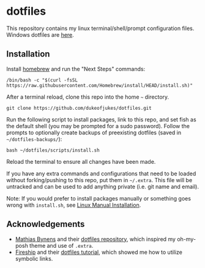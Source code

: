 # dotfiles

This repository contains my linux terminal/shell/prompt configuration files. Windows dotfiles are [here](https://github.com/dukeofjukes/dotfiles-windows).

## Installation

Install [homebrew](https://brew.sh) and run the "Next Steps" commands:

```
/bin/bash -c "$(curl -fsSL https://raw.githubusercontent.com/Homebrew/install/HEAD/install.sh)"
```

After a terminal reload, clone this repo into the home `~` directory.

```
git clone https://github.com/dukeofjukes/dotfiles.git
```

Run the following script to install packages, link to this repo, and set fish as the default shell (you may be prompted for a sudo password). Follow the prompts to optionally create backups of preexisting dotfiles (saved in `~/dotfiles-backups/`):

```
bash ~/dotfiles/scripts/install.sh
```

Reload the terminal to ensure all changes have been made.

If you have any extra commands and configurations that need to be loaded without forking/pushing to this repo, put them in `~/.extra`. This file will be untracked and can be used to add anything private (i.e. git name and email).

Note: If you would prefer to install packages manually or something goes wrong with `install.sh`, see [Linux Manual Installation](https://github.com/dukeofjukes/dotfiles/blob/main/manual.md).

## Acknowledgements

- [Mathias Bynens](https://github.com/mathiasbynens) and their [dotfiles repository](https://github.com/mathiasbynens/dotfiles), which inspired my oh-my-posh theme and use of `.extra`.
- [Fireship](https://www.youtube.com/c/Fireship) and their [dotfiles tutorial](https://www.youtube.com/watch?v=r_MpUP6aKiQ), which showed me how to utilize symbolic links.
